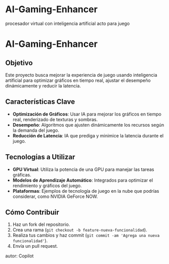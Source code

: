 # AI-Gaming-Enhancer
procesador virtual con inteligencia artificial acto para juego

# AI-Gaming-Enhancer

## Objetivo
Este proyecto busca mejorar la experiencia de juego usando inteligencia artificial para optimizar gráficos en tiempo real, ajustar el desempeño dinámicamente y reducir la latencia.

## Características Clave
- **Optimización de Gráficos**: Usar IA para mejorar los gráficos en tiempo real, renderizado de texturas y sombras.
- **Desempeño**: Algoritmos que ajusten dinámicamente los recursos según la demanda del juego.
- **Reducción de Latencia**: IA que prediga y minimice la latencia durante el juego.

## Tecnologías a Utilizar
- **GPU Virtual**: Utiliza la potencia de una GPU para manejar las tareas gráficas.
- **Modelos de Aprendizaje Automático**: Integrados para optimizar el rendimiento y gráficos del juego.
- **Plataformas**: Ejemplos de tecnología de juego en la nube que podrías considerar, como NVIDIA GeForce NOW.

## Cómo Contribuir
1. Haz un fork del repositorio.
2. Crea una rama (`git checkout -b feature-nueva-funcionalidad`).
3. Realiza tus cambios y haz commit (`git commit -am 'Agrega una nueva funcionalidad'`).
4. Envía un pull request.

autor: Copilot
